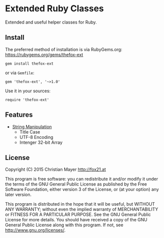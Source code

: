 # Extended Ruby Classes

Extended and useful helper classes for Ruby.

## Install

The preferred method of installation is via RubyGems.org:  
<https://rubygems.org/gems/thefox-ext>

	gem install thefox-ext

or via `Gemfile`:

	gem 'thefox-ext', '~>1.0'

Use it in your sources:

	require 'thefox-ext'

## Features

- [String Manipulation](lib/thefox-ext/ext/string.rb)
	- Title Case
	- UTF-8 Encoding
	- Intenger 32-bit Array

## License
Copyright (C) 2015 Christian Mayer <http://fox21.at>

This program is free software: you can redistribute it and/or modify it under the terms of the GNU General Public License as published by the Free Software Foundation, either version 3 of the License, or (at your option) any later version.

This program is distributed in the hope that it will be useful, but WITHOUT ANY WARRANTY; without even the implied warranty of MERCHANTABILITY or FITNESS FOR A PARTICULAR PURPOSE. See the GNU General Public License for more details. You should have received a copy of the GNU General Public License along with this program. If not, see <http://www.gnu.org/licenses/>.
